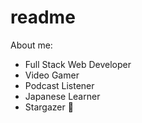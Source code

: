 # readme
About me:

- Full Stack Web Developer
- Video Gamer
- Podcast Listener
- Japanese Learner
- Stargazer 🔭
